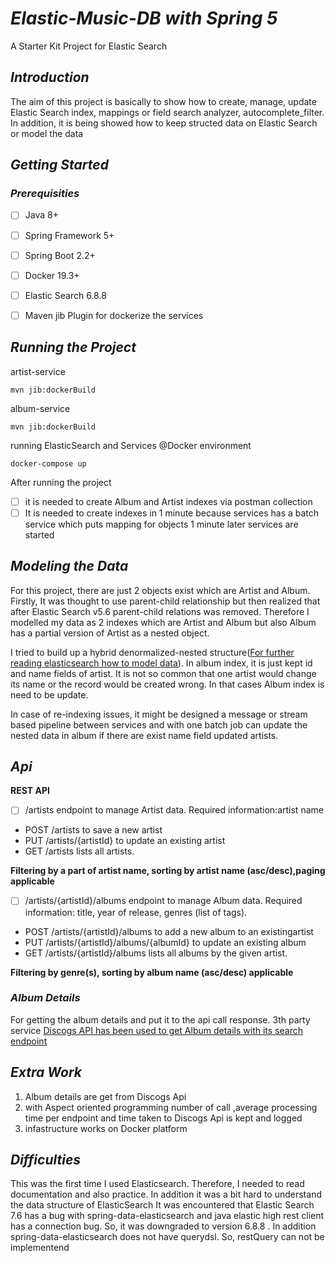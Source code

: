 # *Elastic-Music-DB with Spring 5*

A Starter Kit Project for Elastic Search 

## *Introduction*

The aim of this project is basically to show how to create, manage, update Elastic Search index, mappings or field search analyzer, autocomplete_filter. In addition, it is being showed how to keep structed data on Elastic Search or model the data

## *Getting Started*

### *Prerequisities*

 - [ ] Java 8+
 - [ ] Spring Framework 5+
 - [ ] Spring Boot 2.2+
 - [ ] Docker 19.3+
 - [ ] Elastic Search 6.8.8
 - [ ] Maven jib Plugin for dockerize the services
 

## *Running the Project*

artist-service

    mvn jib:dockerBuild

album-service

    mvn jib:dockerBuild
    
running  ElasticSearch and Services @Docker environment  

    docker-compose up
After running the project 
 - [ ] it is needed to create Album and Artist indexes via postman collection
 - [ ] It is needed to create indexes in 1 minute because services has a batch service which puts mapping  for objects 1 minute later services are started

## *Modeling the Data*

For this project, there are just 2 objects exist which are Artist and Album. Firstly, It was thought to use parent-child relationship but then realized that after Elastic Search v5.6 parent-child relations was removed. Therefore I modelled my data as 2 indexes which are Artist and Album but also Album has a partial version of Artist as a nested object. 

I tried to build up a hybrid denormalized-nested structure([For further reading elasticsearch how to model data](https://www.elastic.co/guide/en/elasticsearch/guide/master/modeling-your-data.html)). In album index, it is just kept id and name fields of artist. It is not so common that one artist would change its name or the record would be created wrong. In that cases Album index is need to be update.

In case of re-indexing issues, it might be designed a message or stream based pipeline between services and with one batch job can update the nested data in album if there  are exist name field updated artists.

## *Api*

**REST API**

 - [ ] /artists endpoint to manage Artist data. Required information:artist name
 - POST /artists to save a new artist
 - PUT /artists/{artistId} to update an existing artist
 - GET /artists lists all artists.

**Filtering by a part of artist name, sorting by artist name (asc/desc),paging applicable**

 - [ ] /artists/{artistId}/albums endpoint to manage Album data. Required information: title, year of release, genres (list of tags).
 - POST /artists/{artistId}/albums to add a new album to an existingartist
 - PUT /artists/{artistId}/albums/{albumId} to update an existing album
 - GET /artists/{artistId}/albums lists all albums by the given artist.

**Filtering by genre(s), sorting by album name (asc/desc) applicable**

### *Album Details*

For getting the album details and put it to the api call response. 3th party service [Discogs API has been used to get Album details with its search endpoint](https://www.discogs.com/developers#page:database,header:database-search)

## *Extra Work*

 1. Album details are get from Discogs Api
 2. with Aspect oriented programming  number of call ,average processing time per endpoint and time taken to Discogs Api is kept and logged
 3. infastructure works on Docker platform
 
 
 ## *Difficulties*
 
This was the first time I used Elasticsearch. Therefore, I needed to read documentation and also practice. In addition it was a bit hard to understand the data structure of ElasticSearch It was encountered that Elastic Search 7.6 has a bug with spring-data-elasticsearch and java elastic high rest client has a connection bug. So, it was downgraded to version 6.8.8 . In addition spring-data-elasticsearch does not have querydsl. So, restQuery can not be implementend
 

  
